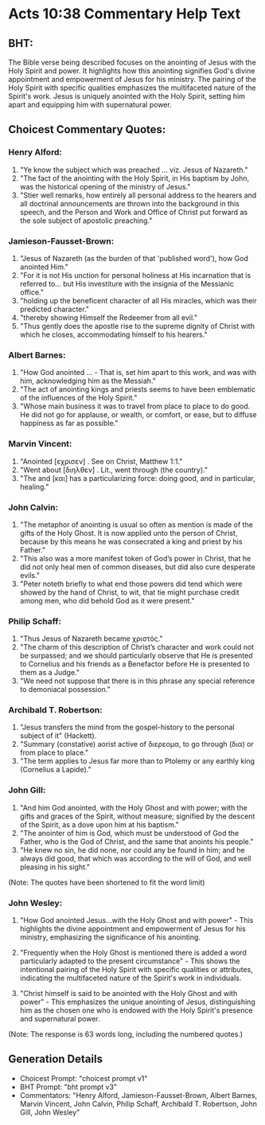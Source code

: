# Acts 10:38 Commentary Help Text

## BHT:
The Bible verse being described focuses on the anointing of Jesus with the Holy Spirit and power. It highlights how this anointing signifies God's divine appointment and empowerment of Jesus for his ministry. The pairing of the Holy Spirit with specific qualities emphasizes the multifaceted nature of the Spirit's work. Jesus is uniquely anointed with the Holy Spirit, setting him apart and equipping him with supernatural power.

## Choicest Commentary Quotes:
### Henry Alford:
1. "Ye know the subject which was preached … viz. Jesus of Nazareth."
2. "The fact of the anointing with the Holy Spirit, in His baptism by John, was the historical opening of the ministry of Jesus."
3. "Stier well remarks, how entirely all personal address to the hearers and all doctrinal announcements are thrown into the background in this speech, and the Person and Work and Office of Christ put forward as the sole subject of apostolic preaching."

### Jamieson-Fausset-Brown:
1. "Jesus of Nazareth (as the burden of that 'published word'), how God anointed Him." 
2. "For it is not His unction for personal holiness at His incarnation that is referred to... but His investiture with the insignia of the Messianic office."
3. "holding up the beneficent character of all His miracles, which was their predicted character."
4. "thereby showing Himself the Redeemer from all evil."
5. "Thus gently does the apostle rise to the supreme dignity of Christ with which he closes, accommodating himself to his hearers."

### Albert Barnes:
1. "How God anointed ... - That is, set him apart to this work, and was with him, acknowledging him as the Messiah."
2. "The act of anointing kings and priests seems to have been emblematic of the influences of the Holy Spirit."
3. "Whose main business it was to travel from place to place to do good. He did not go for applause, or wealth, or comfort, or ease, but to diffuse happiness as far as possible."

### Marvin Vincent:
1. "Anointed [εχρισεν] . See on Christ, Matthew 1:1."
2. "Went about [διηλθεν] . Lit., went through (the country)."
3. "The and [και] has a particularizing force: doing good, and in particular, healing."

### John Calvin:
1. "The metaphor of anointing is usual so often as mention is made of the gifts of the Holy Ghost. It is now applied unto the person of Christ, because by this means he was consecrated a king and priest by his Father."
2. "This also was a more manifest token of God’s power in Christ, that he did not only heal men of common diseases, but did also cure desperate evils."
3. "Peter noteth briefly to what end those powers did tend which were showed by the hand of Christ, to wit, that tie might purchase credit among men, who did behold God as it were present."

### Philip Schaff:
1. "Thus Jesus of Nazareth became χριστός." 
2. "The charm of this description of Christ’s character and work could not be surpassed; and we should particularly observe that He is presented to Cornelius and his friends as a Benefactor before He is presented to them as a Judge."
3. "We need not suppose that there is in this phrase any special reference to demoniacal possession."

### Archibald T. Robertson:
1. "Jesus transfers the mind from the gospel-history to the personal subject of it" (Hackett).
2. "Summary (constative) aorist active of διερεομα, to go through (δια) or from place to place."
3. "The term applies to Jesus far more than to Ptolemy or any earthly king (Cornelius a Lapide)."

### John Gill:
1. "And him God anointed, with the Holy Ghost and with power; with the gifts and graces of the Spirit, without measure; signified by the descent of the Spirit, as a dove upon him at his baptism."
2. "The anointer of him is God, which must be understood of God the Father, who is the God of Christ, and the same that anoints his people."
3. "He knew no sin, he did none, nor could any be found in him; and he always did good, that which was according to the will of God, and well pleasing in his sight."

(Note: The quotes have been shortened to fit the word limit)

### John Wesley:
1. "How God anointed Jesus...with the Holy Ghost and with power" - This highlights the divine appointment and empowerment of Jesus for his ministry, emphasizing the significance of his anointing.

2. "Frequently when the Holy Ghost is mentioned there is added a word particularly adapted to the present circumstance" - This shows the intentional pairing of the Holy Spirit with specific qualities or attributes, indicating the multifaceted nature of the Spirit's work in individuals.

3. "Christ himself is said to be anointed with the Holy Ghost and with power" - This emphasizes the unique anointing of Jesus, distinguishing him as the chosen one who is endowed with the Holy Spirit's presence and supernatural power.

(Note: The response is 63 words long, including the numbered quotes.)


## Generation Details
- Choicest Prompt: "choicest prompt v1"
- BHT Prompt: "bht prompt v3"
- Commentators: "Henry Alford, Jamieson-Fausset-Brown, Albert Barnes, Marvin Vincent, John Calvin, Philip Schaff, Archibald T. Robertson, John Gill, John Wesley"
